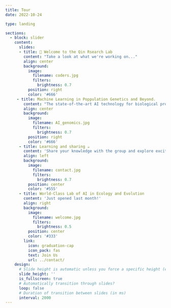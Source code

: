 ```yaml
---
title: Tour
date: 2022-10-24

type: landing

sections:
  - block: slider
    content:
      slides:
      - title: 👋 Welcome to the Qin Rsearch Lab
        content: "Take a look at what we're working on..."
        align: center
        background:
          image:
            filename: coders.jpg
            filters:
              brightness: 0.7
          position: right
          color: '#666'
     - title: Machine Learning in Poppulation Genetics and Beyond. 
        content: "The state-of-the-art AI technology for biological problems...!"
        align: center
        background:
          image:
            filename: AI_genomics.jpg
            filters:
              brightness: 0.7
          position: right
          color: '#666'
      - title: Learning and sharing ☕️
        content: 'Share your knowledge with the group and explore exciting new topics together!'
        align: left
        background:
          image:
            filename: contact.jpg
            filters:
              brightness: 0.7
          position: center
          color: '#555'
      - title: World-Class Lab of AI in Ecology and Evolution
        content: 'Just opened last month!'
        align: right
        background:
          image:
            filename: welcome.jpg
            filters:
              brightness: 0.5
          position: center
          color: '#333'
        link:
          icon: graduation-cap
          icon_pack: fas
          text: Join Us
          url: ../contact/
    design:
      # Slide height is automatic unless you force a specific height (e.g. '400px')
      slide_height: ''
      is_fullscreen: true
      # Automatically transition through slides?
      loop: false
      # Duration of transition between slides (in ms)
      interval: 2000
---
```

